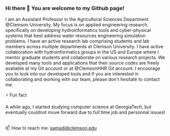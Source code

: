 ### Hi there 👋 You are welcome to my Github page!
I am an Assistant Professor in the Agricultural Sciences Department @Clemson University. My focus is on applied engineering research, specifically on developing hydroinformatics tools and cyber-physical systems that best address water resources engineering simulation problems. I have an active research lab comprising students and lab members across multiple departments at Clemson University. I have active collaboration with hydroinformatics groups in the US and Europe where I mentor graduate students and collaborate on various research projects. We developed many tools and applications that their source codes are freely available at my Git account or at @ClemsonHHR Git account. I encourage you to look into our developed tools and if you are interested in collaborating and working with our team, please don't hesitate to contact me. 

 
⚡ Fun fact &nbsp; 

A while ago, I started studying computer science at GeorgiaTech, but eventually couldnot move forward due to full time job and personnal issues! &nbsp;   

📫 How to reach me: samadi@clemson.edu  
<!--
**VidyaSamadi/VidyaSamadi** is a ✨ _special_ ✨ repository because its `README.md` (this file) appears on your GitHub profile.

Here are some ideas to get you started:

- 🔭 I’m currently working on ...
- 🌱 I’m currently learning ...
- 👯 I’m looking to collaborate on ...
- 🤔 I’m looking for help with ...
- 💬 Ask me about ...
- 📫 How to reach me: ...
- 😄 Pronouns: ...
- ⚡ Fun fact: ...
-->
